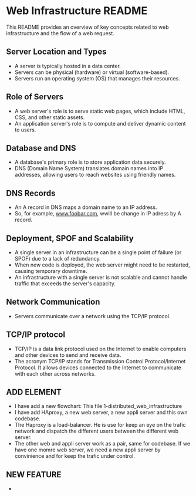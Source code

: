# Web Infrastructure README

This README provides an overview of key concepts related to web infrastructure and the flow of a web request.

## Server Location and Types

- A server is typically hosted in a data center.
- Servers can be physical (hardware) or virtual (software-based).
- Servers run an operating system (OS) that manages their resources.

## Role of Servers

- A web server's role is to serve static web pages, which include HTML, CSS, and other static assets.
- An application server's role is to compute and deliver dynamic content to users.

## Database and DNS

- A database's primary role is to store application data securely.
- DNS (Domain Name System) translates domain names into IP addresses, allowing users to reach websites using friendly names.

## DNS Records

- An A record in DNS maps a domain name to an IP address.
- So, for example, www.foobar.com, <www> wwill be change in IP adress by A record.

## Deployment, SPOF and Scalability

- A single server in an infrastructure can be a single point of failure (or SPOF) due to a lack of redundancy.
- When new code is deployed, the web server might need to be restarted, causing temporary downtime.
- An infrastructure with a single server is not scalable and cannot handle traffic that exceeds the server's capacity.

## Network Communication

- Servers communicate over a network using the TCP/IP protocol.

## TCP/IP protocol

- TCP/IP is a data link protocol used on the Internet to enable computers and other devices to send and receive data.
- The acronym TCP/IP stands for Transmission Control Protocol/Internet Protocol. It allows devices connected to the Internet to communicate with each other across networks.

## ADD ELEMENT

- I have add a new flowchart: This file 1-distributed_web_infrastructure
- I have add HAproxy, a new web server, a new appli server and this own codebase.
- The Haproxy is a load-balancer. He is use for keep an eye on the trafic network and dispatch the different users between the different web server.
- The other web and appli server work as a pair, same for codebase. If we have one momre web server, we need a new appli server by convinience and for keep the trafic under control.

 ## NEW FEATURE

- 
